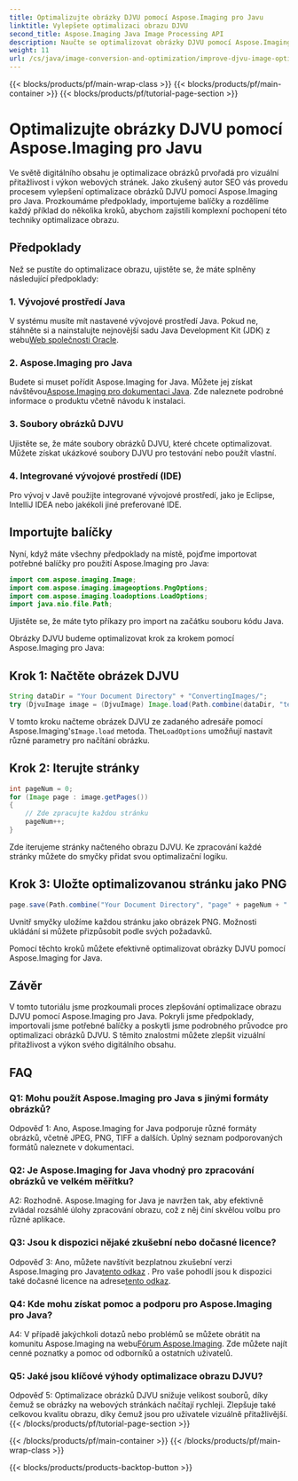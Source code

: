 ```yaml
---
title: Optimalizujte obrázky DJVU pomocí Aspose.Imaging pro Javu
linktitle: Vylepšete optimalizaci obrazu DJVU
second_title: Aspose.Imaging Java Image Processing API
description: Naučte se optimalizovat obrázky DJVU pomocí Aspose.Imaging pro Java. Vylepšete vizuální přitažlivost a výkon bez námahy.
weight: 11
url: /cs/java/image-conversion-and-optimization/improve-djvu-image-optimization/
---
```


{{< blocks/products/pf/main-wrap-class >}}
{{< blocks/products/pf/main-container >}}
{{< blocks/products/pf/tutorial-page-section >}}

# Optimalizujte obrázky DJVU pomocí Aspose.Imaging pro Javu

Ve světě digitálního obsahu je optimalizace obrázků prvořadá pro vizuální přitažlivost i výkon webových stránek. Jako zkušený autor SEO vás provedu procesem vylepšení optimalizace obrázků DJVU pomocí Aspose.Imaging pro Java. Prozkoumáme předpoklady, importujeme balíčky a rozdělíme každý příklad do několika kroků, abychom zajistili komplexní pochopení této techniky optimalizace obrazu.

## Předpoklady

Než se pustíte do optimalizace obrazu, ujistěte se, že máte splněny následující předpoklady:

### 1. Vývojové prostředí Java

 V systému musíte mít nastavené vývojové prostředí Java. Pokud ne, stáhněte si a nainstalujte nejnovější sadu Java Development Kit (JDK) z webu[Web společnosti Oracle](https://www.oracle.com/java/technologies/javase-downloads).

### 2. Aspose.Imaging pro Java

 Budete si muset pořídit Aspose.Imaging for Java. Můžete jej získat návštěvou[Aspose.Imaging pro dokumentaci Java](https://reference.aspose.com/imaging/java/). Zde naleznete podrobné informace o produktu včetně návodu k instalaci.

### 3. Soubory obrázků DJVU

Ujistěte se, že máte soubory obrázků DJVU, které chcete optimalizovat. Můžete získat ukázkové soubory DJVU pro testování nebo použít vlastní.

### 4. Integrované vývojové prostředí (IDE)

Pro vývoj v Javě použijte integrované vývojové prostředí, jako je Eclipse, IntelliJ IDEA nebo jakékoli jiné preferované IDE.

## Importujte balíčky

Nyní, když máte všechny předpoklady na místě, pojďme importovat potřebné balíčky pro použití Aspose.Imaging pro Java:

```java
import com.aspose.imaging.Image;
import com.aspose.imaging.imageoptions.PngOptions;
import com.aspose.imaging.loadoptions.LoadOptions;
import java.nio.file.Path;
```

Ujistěte se, že máte tyto příkazy pro import na začátku souboru kódu Java.

Obrázky DJVU budeme optimalizovat krok za krokem pomocí Aspose.Imaging pro Java:

## Krok 1: Načtěte obrázek DJVU

```java
String dataDir = "Your Document Directory" + "ConvertingImages/";
try (DjvuImage image = (DjvuImage) Image.load(Path.combine(dataDir, "test.djvu"), new LoadOptions() {{ setBufferSizeHint(50); }}))
```

 V tomto kroku načteme obrázek DJVU ze zadaného adresáře pomocí Aspose.Imaging's`Image.load` metoda. The`LoadOptions` umožňují nastavit různé parametry pro načítání obrázku.

## Krok 2: Iterujte stránky

```java
int pageNum = 0;
for (Image page : image.getPages())
{
    // Zde zpracujte každou stránku
    pageNum++;
}
```

Zde iterujeme stránky načteného obrazu DJVU. Ke zpracování každé stránky můžete do smyčky přidat svou optimalizační logiku.

## Krok 3: Uložte optimalizovanou stránku jako PNG

```java
page.save(Path.combine("Your Document Directory", "page" + pageNum + ".png"), new PngOptions());
```

Uvnitř smyčky uložíme každou stránku jako obrázek PNG. Možnosti ukládání si můžete přizpůsobit podle svých požadavků.

Pomocí těchto kroků můžete efektivně optimalizovat obrázky DJVU pomocí Aspose.Imaging for Java.

## Závěr

V tomto tutoriálu jsme prozkoumali proces zlepšování optimalizace obrazu DJVU pomocí Aspose.Imaging pro Java. Pokryli jsme předpoklady, importovali jsme potřebné balíčky a poskytli jsme podrobného průvodce pro optimalizaci obrázků DJVU. S těmito znalostmi můžete zlepšit vizuální přitažlivost a výkon svého digitálního obsahu.

## FAQ

### Q1: Mohu použít Aspose.Imaging pro Java s jinými formáty obrázků?

Odpověď 1: Ano, Aspose.Imaging for Java podporuje různé formáty obrázků, včetně JPEG, PNG, TIFF a dalších. Úplný seznam podporovaných formátů naleznete v dokumentaci.

### Q2: Je Aspose.Imaging for Java vhodný pro zpracování obrázků ve velkém měřítku?

A2: Rozhodně. Aspose.Imaging for Java je navržen tak, aby efektivně zvládal rozsáhlé úlohy zpracování obrazu, což z něj činí skvělou volbu pro různé aplikace.

### Q3: Jsou k dispozici nějaké zkušební nebo dočasné licence?

 Odpověď 3: Ano, můžete navštívit bezplatnou zkušební verzi Aspose.Imaging pro Java[tento odkaz](https://releases.aspose.com/) . Pro vaše pohodlí jsou k dispozici také dočasné licence na adrese[tento odkaz](https://purchase.aspose.com/temporary-license/).

### Q4: Kde mohu získat pomoc a podporu pro Aspose.Imaging pro Java?

 A4: V případě jakýchkoli dotazů nebo problémů se můžete obrátit na komunitu Aspose.Imaging na webu[Fórum Aspose.Imaging](https://forum.aspose.com/). Zde můžete najít cenné poznatky a pomoc od odborníků a ostatních uživatelů.

### Q5: Jaké jsou klíčové výhody optimalizace obrazu DJVU?

Odpověď 5: Optimalizace obrázků DJVU snižuje velikost souborů, díky čemuž se obrázky na webových stránkách načítají rychleji. Zlepšuje také celkovou kvalitu obrazu, díky čemuž jsou pro uživatele vizuálně přitažlivější.
{{< /blocks/products/pf/tutorial-page-section >}}

{{< /blocks/products/pf/main-container >}}
{{< /blocks/products/pf/main-wrap-class >}}

{{< blocks/products/products-backtop-button >}}
